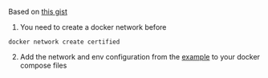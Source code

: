 Based on [this gist](https://gist.github.com/saniaky/dc75cbf64922e418400b0f54ed5b2c3a)

1. You need to create a docker network before
```shell
docker network create certified
```
2. Add the network and env configuration from the [example](service.docker-compose.yml) to your docker compose files 